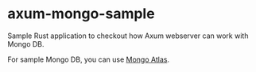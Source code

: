 # axum-mongo-sample

Sample Rust application to checkout how Axum webserver can work with Mongo DB.

For sample Mongo DB, you can use [Mongo Atlas](https://www.mongodb.com/atlas/database).
